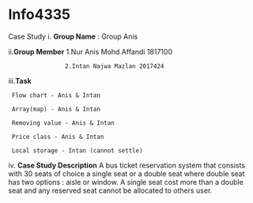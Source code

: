 # Info4335

Case Study
i. **Group Name** : Group Anis

ii.**Group Member** 1.Nur Anis Mohd Affandi 1817100

                    2.Intan Najwa Mazlan 2017424

iii.**Task** 

     Flow chart - Anis & Intan

     Array(map) - Anis & Intan

     Removing value - Anis & Intan

     Price class - Anis & Intan

     Local storage - Intan (cannot settle)

iv. **Case Study Description** 
A bus ticket reservation system that consists with 30 seats of choice a single seat or a double seat where double seat has two options : aisle or window. A single seat cost more than a double seat and any reserved seat cannot be allocated to others user. 
